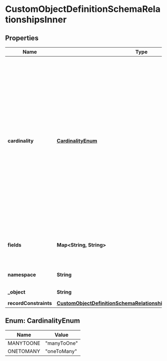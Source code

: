 

# CustomObjectDefinitionSchemaRelationshipsInner


## Properties

| Name | Type | Description | Notes |
|------------ | ------------- | ------------- | -------------|
|**cardinality** | [**CardinalityEnum**](#CardinalityEnum) | The cardinality of the relationship from this object to another object.  A &#x60;manyToOne&#x60; relationship means this object is the child object (the \&quot;many\&quot; side), and the referenced object (the \&quot;one\&quot; side) is the parent.  A &#x60;oneToMany&#x60; relationship means this object is the parent object (the \&quot;one\&quot; side), and the referenced object (the \&quot;many\&quot; side) is the child.  |  [optional] |
|**fields** | **Map&lt;String, String&gt;** | Field mappings in the form of &#x60;&lt;this-object-field-name&gt;&#x60;: &#x60;&lt;other-object-field-name&gt;&#x60;.  |  [optional] |
|**namespace** | **String** | The namespace where the related object is located |  [optional] |
|**_object** | **String** | The API name of the related object |  [optional] |
|**recordConstraints** | [**CustomObjectDefinitionSchemaRelationshipsInnerRecordConstraints**](CustomObjectDefinitionSchemaRelationshipsInnerRecordConstraints.md) |  |  [optional] |



## Enum: CardinalityEnum

| Name | Value |
|---- | -----|
| MANYTOONE | &quot;manyToOne&quot; |
| ONETOMANY | &quot;oneToMany&quot; |




